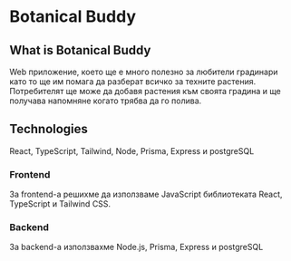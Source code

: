 # Botanical Buddy

## What is Botanical Buddy

Web приложение, което ще е много полезно за любители градинари като то ще им помага да разберат всичко за техните растения. Потребителят ще може да добавя растения към своята градина и ще получава напомняне когато трябва да го полива.

## Technologies

React, TypeScript, Tailwind, Node, Prisma, Express и postgreSQL

### Frontend

За frontend-а решихме да използваме JavaScript библиотеката React, TypeScript и Tailwind CSS.

### Backend

За backend-а използвахме Node.js, Prisma, Express и postgreSQL
